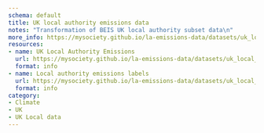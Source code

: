 ```yaml
---
schema: default
title: UK local authority emissions data
notes: "Transformation of BEIS UK local authority subset data\n"
more_info: https://mysociety.github.io/la-emissions-data/datasets/uk_local_authority_emissions_data/latest
resources:
- name: UK Local Authority Emissions
  url: https://mysociety.github.io/la-emissions-data/datasets/uk_local_authority_emissions_data/latest
  format: info
- name: Local authority emissions labels
  url: https://mysociety.github.io/la-emissions-data/datasets/uk_local_authority_emissions_data/latest
  format: info
category:
- Climate
- UK
- UK Local data
---
```

